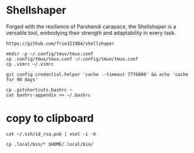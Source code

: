 # Shellshaper
 
Forged with the resilience of Parshendi carapace, the Shellshaper is a versatile tool, embodying their strength and adaptability in every task. 

```shell
https://github.com/frie321984/shellshaper
```
```shell
mkdir -p ~/.config/tmux/tmux.conf
cp .config/tmux/tmux.conf ~/.config/tmux/tmux.conf
cp .vimrc ~/.vimrc
```

```shell
git config credential.helper 'cache --timeout 7776000' && echo 'cache for 90 days'
```

```shell
cp .gitshortcuts.bashrc ~
cat bashrc-appendix >> ~/.bashrc
```

# copy to clipboard
```shell
cat ~/.ssh/id_rsa.pub | xsel -i -b
```

```shell
cp .local/bin/* $HOME/.local/bin/
```

